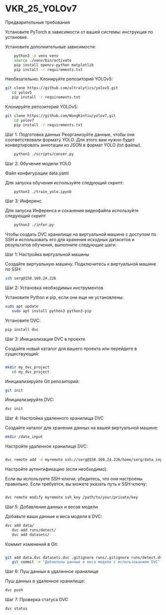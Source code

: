 # VKR_25_YOLOv7
Предварительные требования

Установите PyTorch в зависимости от вашей системы: инструкция по установке.

Установите дополнительные зависимости:
```bash
    python3 -m venv venv
    source ./venv/bin/activate
    pip install opencv-python matplotlib
    pip install -r requirements.txt
```

Необязательно: 
Клонируйте репозиторий YOLOv5:
```bash
git clone https://github.com/ultralytics/yolov5.git
   cd yolov5
   pip install -r requirements.txt
```
Клонируйте репозиторий YOLOv5:
```bash
git clone https://github.com/WongKinYiu/yolov7.git
    cd yolov7
    pip install -r requirements.txt
```


Шаг 1: Подготовка данных
Реорганизуйте данные, чтобы они соответствовали формату YOLO. Для этого вам нужно будет конвертировать аннотации из JSON в формат YOLO (txt файлы).

``` bash
    python3 ./scripts/conver.py
```

Шаг 2: Обучение модели YOLO

Файл конфигурации data.yaml

Для запуска обучения используйте следующий скрипт:

```bash
    python3 ./train_yolo.ipynb
```

Шаг 3: Инференс

Для запуска Инференса и соханения видеофайла используйте следующий скрипт

```bash
    python3 ./infer.py
```


Чтобы создать DVC хранилище на виртуальной машине с доступом по SSH и использовать его для хранения исходных датасетов и результатов обучения, выполните следующие шаги:

Шаг 1: Настройка виртуальной машины

Создайте виртуальную машину.
Подключитесь к виртуальной машине по SSH:

   
```bash
ssh serg@158.160.24.226
```

Шаг 2: Установка необходимых инструментов

Установите Python и pip, если они еще не установлены:

   
```bash
sudo apt update
   sudo apt install python3 python3-pip
```
Установите DVC:
   
```bash
pip install dvc
```
Шаг 3: Инициализация DVC в проекте

Создайте новый каталог для вашего проекта или перейдите в существующий:
   
```bash

mkdir my_dvc_project
   cd my_dvc_project
```
Инициализируйте Git репозиторий:

   
```bash
git init
```
Инициализируйте DVC:

   
```bash
dvc init
```

Шаг 4: Настройка удаленного хранилища DVC

Создайте каталог для хранения данных на вашей виртуальной машине:

   
```bash
mkdir /data_input
```

Настройте удаленное хранилище DVC:
   
```bash

dvc remote add -d myremote ssh://serg@158.160.24.226/home/serg/data_input
```

Настройте аутентификацию (если необходимо):

   Если вы используете SSH-ключи, убедитесь, что они настроены правильно. Если требуется, вы можете указать путь к SSH-ключу:
   
```bash

dvc remote modify myremote ssh_key /path/to/your/private/key
```
Шаг 5: Добавление данных и весов модели

Добавьте ваши данные и веса модели в DVC:

   
```bash
dvc add data/
   dvc add runs/detect/
   dvc add datasets/
```
Коммит изменений в Git:

   
```bash

git add data.dvc datasets.dvc .gitignore runs/.gitignore runs/detect.dvc
   git commit -m "Добавлены данные и веса модели с использованием DVC"
```

Шаг 6: Пуш данных в удаленное хранилище

Пуш данных в удаленное хранилище:

   
```bash
dvc push
```
Шаг 7: Проверка статуса DVC

```bash
dvc status
```
